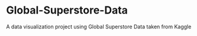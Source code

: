 # Global-Superstore-Data
A data visualization project using Global Superstore Data taken from Kaggle
